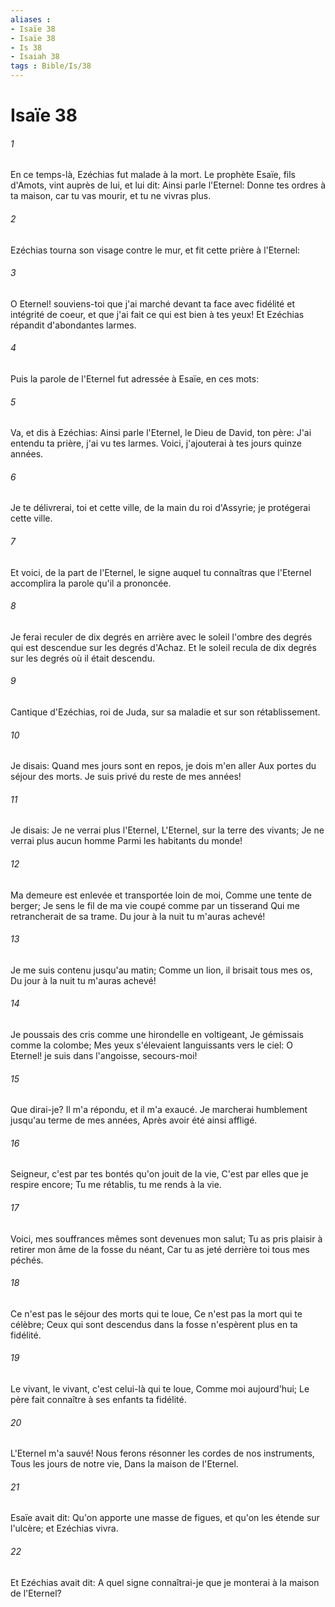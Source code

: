 ```yaml
---
aliases : 
- Isaïe 38
- Isaïe 38
- Is 38
- Isaiah 38
tags : Bible/Is/38
---
```


# Isaïe 38

###### 1
En ce temps-là, Ezéchias fut malade à la mort. Le prophète Esaïe, fils d'Amots, vint auprès de lui, et lui dit: Ainsi parle l'Eternel: Donne tes ordres à ta maison, car tu vas mourir, et tu ne vivras plus.
###### 2
Ezéchias tourna son visage contre le mur, et fit cette prière à l'Eternel:
###### 3
O Eternel! souviens-toi que j'ai marché devant ta face avec fidélité et intégrité de coeur, et que j'ai fait ce qui est bien à tes yeux! Et Ezéchias répandit d'abondantes larmes.
###### 4
Puis la parole de l'Eternel fut adressée à Esaïe, en ces mots:
###### 5
Va, et dis à Ezéchias: Ainsi parle l'Eternel, le Dieu de David, ton père: J'ai entendu ta prière, j'ai vu tes larmes. Voici, j'ajouterai à tes jours quinze années.
###### 6
Je te délivrerai, toi et cette ville, de la main du roi d'Assyrie; je protégerai cette ville.
###### 7
Et voici, de la part de l'Eternel, le signe auquel tu connaîtras que l'Eternel accomplira la parole qu'il a prononcée.
###### 8
Je ferai reculer de dix degrés en arrière avec le soleil l'ombre des degrés qui est descendue sur les degrés d'Achaz. Et le soleil recula de dix degrés sur les degrés où il était descendu.
###### 9
Cantique d'Ezéchias, roi de Juda, sur sa maladie et sur son rétablissement.
###### 10
Je disais: Quand mes jours sont en repos, je dois m'en aller Aux portes du séjour des morts. Je suis privé du reste de mes années!
###### 11
Je disais: Je ne verrai plus l'Eternel, L'Eternel, sur la terre des vivants; Je ne verrai plus aucun homme Parmi les habitants du monde!
###### 12
Ma demeure est enlevée et transportée loin de moi, Comme une tente de berger; Je sens le fil de ma vie coupé comme par un tisserand Qui me retrancherait de sa trame. Du jour à la nuit tu m'auras achevé!
###### 13
Je me suis contenu jusqu'au matin; Comme un lion, il brisait tous mes os, Du jour à la nuit tu m'auras achevé!
###### 14
Je poussais des cris comme une hirondelle en voltigeant, Je gémissais comme la colombe; Mes yeux s'élevaient languissants vers le ciel: O Eternel! je suis dans l'angoisse, secours-moi!
###### 15
Que dirai-je? Il m'a répondu, et il m'a exaucé. Je marcherai humblement jusqu'au terme de mes années, Après avoir été ainsi affligé.
###### 16
Seigneur, c'est par tes bontés qu'on jouit de la vie, C'est par elles que je respire encore; Tu me rétablis, tu me rends à la vie.
###### 17
Voici, mes souffrances mêmes sont devenues mon salut; Tu as pris plaisir à retirer mon âme de la fosse du néant, Car tu as jeté derrière toi tous mes péchés.
###### 18
Ce n'est pas le séjour des morts qui te loue, Ce n'est pas la mort qui te célèbre; Ceux qui sont descendus dans la fosse n'espèrent plus en ta fidélité.
###### 19
Le vivant, le vivant, c'est celui-là qui te loue, Comme moi aujourd'hui; Le père fait connaître à ses enfants ta fidélité.
###### 20
L'Eternel m'a sauvé! Nous ferons résonner les cordes de nos instruments, Tous les jours de notre vie, Dans la maison de l'Eternel.
###### 21
Esaïe avait dit: Qu'on apporte une masse de figues, et qu'on les étende sur l'ulcère; et Ezéchias vivra.
###### 22
Et Ezéchias avait dit: A quel signe connaîtrai-je que je monterai à la maison de l'Eternel?
